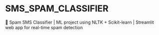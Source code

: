 # SMS_SPAM_CLASSIFIER
🚀 Spam SMS Classifier | ML project using NLTK + Scikit-learn | Streamlit web app for real-time spam detection
